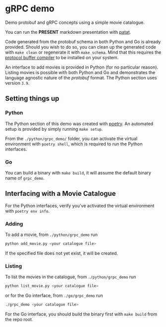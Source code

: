 # gRPC demo

Demo protobuf and gRPC concepts using a simple movie catalogue.

You can run the **PRESENT** markdown presentation with [patat](https://github.com/jaspervdj/patat).

Code generated from the protobuf schema in both Python and Go is already provided. Should you wish to do so, you can clean up the generated code with `make clean` or regenerate it with `make schema`. Mind that this requires the [protocol buffer compiler](https://grpc.io/docs/protoc-installation/) to be installed on your system.

An interface to add movies is provided in Python (for no particular reason).
Listing movies is possible with both Python and Go and demonstrates the language agnostic nature of the *protobuf* format.
The Python section uses version `3.9`.

## Setting things up

### Python

The Python section of this demo was created with [poetry](https://python-poetry.org/docs/). An automated setup is provided by simply running `make setup`.

From the `./python/grpc_demo/` folder, you can activate the virtual environment with `poetry shell`, which is required to run the Python interfaces.

### Go

You can build a binary with `make build`, it will assume the default binary name of `grpc_demo`.


## Interfacing with a Movie Catalogue

For the Python interfaces, verify you've activated the virtual environment with `poetry env info`.

### Adding

To add a movie, from `./python/grpc_demo` run

```bash
python add_movie.py <your catalogue file>
```

If the specified file does not yet exist, it will be created.

### Listing

To list the movies in the catalogue, from `./python/grpc_demo` run

```bash
python list_movie.py <your catalogue file>
```

or for the Go interface, from `./go/grpc_demo` run

```bash
./grpc_demo <your catalogue file>
```

For the Go interface, you should build the binary first with `make build` from the repo root. 

